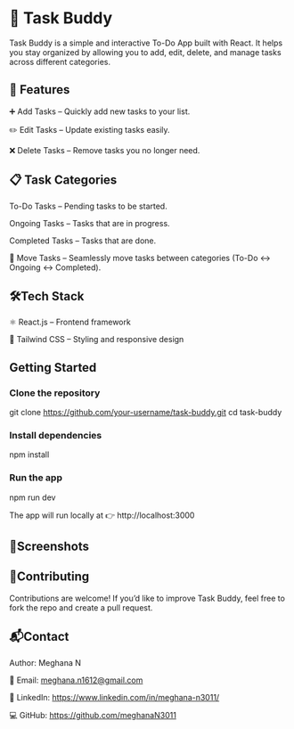 # 📝 Task Buddy
Task Buddy is a simple and interactive To-Do App built with React.
It helps you stay organized by allowing you to add, edit, delete, and manage tasks across different categories.

## 🚀 Features

➕ Add Tasks – Quickly add new tasks to your list.

✏️ Edit Tasks – Update existing tasks easily.

❌ Delete Tasks – Remove tasks you no longer need.

## 📋 Task Categories

To-Do Tasks – Pending tasks to be started.

Ongoing Tasks – Tasks that are in progress.

Completed Tasks – Tasks that are done.

🔄 Move Tasks – Seamlessly move tasks between categories (To-Do ↔ Ongoing ↔ Completed).

## 🛠️Tech Stack

⚛️ React.js – Frontend framework

🎨 Tailwind CSS – Styling and responsive design

## Getting Started

### Clone the repository

git clone https://github.com/your-username/task-buddy.git
cd task-buddy

### Install dependencies

npm install

### Run the app

npm run dev

The app will run locally at 👉 http://localhost:3000

## 📸Screenshots


## 🤝Contributing

Contributions are welcome! If you’d like to improve Task Buddy, feel free to fork the repo and create a pull request.

## 📬Contact

Author: Meghana N

📧 Email: meghana.n1612@gmail.com

🔗 LinkedIn: https://www.linkedin.com/in/meghana-n3011/

💻 GitHub: https://github.com/meghanaN3011
